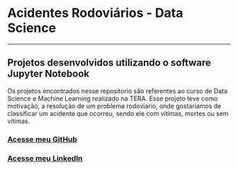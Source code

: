 # Acidentes Rodoviários - Data Science
***
## Projetos desenvolvidos utilizando o software Jupyter Notebook

Os projetos encontrados nesse repositorio são referentes ao curso de Data Science e Machine Learning realizado na TERA. Esse projeto teve como motivação, a resolução de um problema rodoviario, onde gostariamos de classificar um acidente que ocorreu, sendo ele com vítimas, mortes ou sem vítimas.


### [Acesse meu GitHub](https://github.com/vithep)
### [Acesse meu Linkedln](https://www.linkedin.com/in/vithep)
